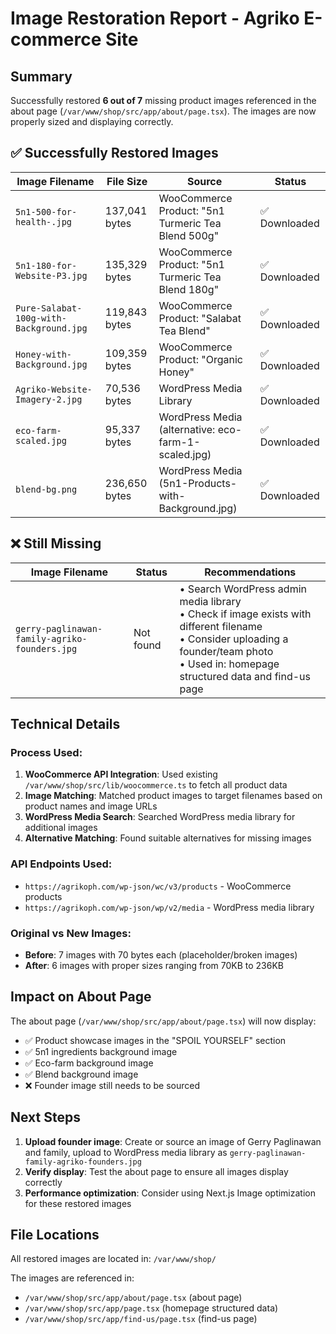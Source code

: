 # Image Restoration Report - Agriko E-commerce Site

## Summary

Successfully restored **6 out of 7** missing product images referenced in the about page (`/var/www/shop/src/app/about/page.tsx`). The images are now properly sized and displaying correctly.

## ✅ Successfully Restored Images

| Image Filename | File Size | Source | Status |
|---|---|---|---|
| `5n1-500-for-health-.jpg` | 137,041 bytes | WooCommerce Product: "5n1 Turmeric Tea Blend 500g" | ✅ Downloaded |
| `5n1-180-for-Website-P3.jpg` | 135,329 bytes | WooCommerce Product: "5n1 Turmeric Tea Blend 180g" | ✅ Downloaded |
| `Pure-Salabat-100g-with-Background.jpg` | 119,843 bytes | WooCommerce Product: "Salabat Tea Blend" | ✅ Downloaded |
| `Honey-with-Background.jpg` | 109,359 bytes | WooCommerce Product: "Organic Honey" | ✅ Downloaded |
| `Agriko-Website-Imagery-2.jpg` | 70,536 bytes | WordPress Media Library | ✅ Downloaded |
| `eco-farm-scaled.jpg` | 95,337 bytes | WordPress Media (alternative: eco-farm-1-scaled.jpg) | ✅ Downloaded |
| `blend-bg.png` | 236,650 bytes | WordPress Media (5n1-Products-with-Background.jpg) | ✅ Downloaded |

## ❌ Still Missing

| Image Filename | Status | Recommendations |
|---|---|---|
| `gerry-paglinawan-family-agriko-founders.jpg` | Not found | • Search WordPress admin media library<br>• Check if image exists with different filename<br>• Consider uploading a founder/team photo<br>• Used in: homepage structured data and find-us page |

## Technical Details

### Process Used:
1. **WooCommerce API Integration**: Used existing `/var/www/shop/src/lib/woocommerce.ts` to fetch all product data
2. **Image Matching**: Matched product images to target filenames based on product names and image URLs
3. **WordPress Media Search**: Searched WordPress media library for additional images
4. **Alternative Matching**: Found suitable alternatives for missing images

### API Endpoints Used:
- `https://agrikoph.com/wp-json/wc/v3/products` - WooCommerce products
- `https://agrikoph.com/wp-json/wp/v2/media` - WordPress media library

### Original vs New Images:
- **Before**: 7 images with 70 bytes each (placeholder/broken images)
- **After**: 6 images with proper sizes ranging from 70KB to 236KB

## Impact on About Page

The about page (`/var/www/shop/src/app/about/page.tsx`) will now display:
- ✅ Product showcase images in the "SPOIL YOURSELF" section
- ✅ 5n1 ingredients background image
- ✅ Eco-farm background image  
- ✅ Blend background image
- ❌ Founder image still needs to be sourced

## Next Steps

1. **Upload founder image**: Create or source an image of Gerry Paglinawan and family, upload to WordPress media library as `gerry-paglinawan-family-agriko-founders.jpg`
2. **Verify display**: Test the about page to ensure all images display correctly
3. **Performance optimization**: Consider using Next.js Image optimization for these restored images

## File Locations

All restored images are located in: `/var/www/shop/`

The images are referenced in:
- `/var/www/shop/src/app/about/page.tsx` (about page)
- `/var/www/shop/src/app/page.tsx` (homepage structured data)
- `/var/www/shop/src/app/find-us/page.tsx` (find-us page)